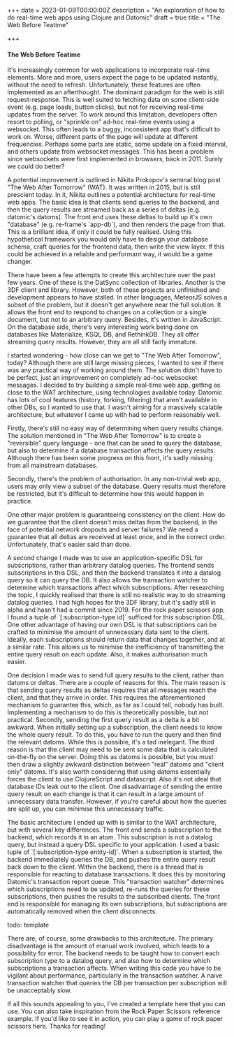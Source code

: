 +++
date = 2023-01-09T00:00:00Z
description = "An exploration of how to do real-time web apps using Clojure and Datomic"
draft = true
title = "The Web Before Teatime"

+++
#### The Web Before Teatime

It's increasingly common for web applications to incorporate real-time elements. More and more, users expect the page to be updated instantly, without the need to refresh. Unfortunately, these features are often implemented as an afterthought. The dominant paradigm for the web is still request-response. This is well suited to fetching data on some client-side event (e.g. page loads, button clicks), but not for receiving real-time updates from the server. To work around this limitation, developers often resort to polling, or "sprinkle on" ad-hoc real-time events using a websocket. This often leads to a buggy, inconsistent app that's difficult to work on. Worse, different parts of the page will update at different frequencies. Perhaps some parts are static, some update on a fixed interval, and others update from websocket messages. This has been a problem since websockets were first implemented in browsers, back in 2011. Surely we could do better?

A potential improvement is outlined in Nikita Prokopov's seminal blog post "The Web After Tomorrow" (WAT). It was written in 2015, but is still prescient today. In it, Nikita outlines a potential architecture for real-time web apps. The basic idea is that clients send queries to the backend, and then the query results are streamed back as a series of deltas (e.g. datomic's datoms). The front end uses these deltas to build up it's own "database" (e.g. re-frame's \`app-db\`), and then renders the page from that. This is a brilliant idea, if only it could be fully realised. Using this hypothetical framework you would only have to design your database schema, craft queries for the frontend data, then write the view layer. If this could be achieved in a reliable and performant way, it would be a game changer.

There have been a few attempts to create this architecture over the past few years. One of these is the DatSync collection of libraries. Another is the 3DF client and library. However, both of these projects are unfinished and development appears to have stalled. In other languages, MeteorJS solves a subset of the problem, but it doesn't get anywhere near the full solution. It allows the front end to respond to changes on a collection or a single document, but not to an arbitrary query. Besides, it's written in JavaScript. On the database side, there's very interesting work being done on databases like Materialize, KSQL DB, and RethinkDB. They all offer streaming query results. However, they are all still fairly immature.

I started wondering - how close can we get to "The Web After Tomorrow", today? Although there are still large missing pieces, I wanted to see if there was any practical way of working around them. The solution didn't have to be perfect, just an improvement on completely ad-hoc websocket messages. I decided to try building a simple real-time web app, getting as close to the WAT architecture, using technologies available today. Datomic has lots of cool features (history, forking, filtering) that aren't available in other DBs, so I wanted to use that. I wasn't aiming for a massively scalable architecture, but whatever I came up with had to perform reasonably well.

Firstly, there's still no easy way of determining when query results change. The solution mentioned in "The Web After Tomorrow" is to create a "reversible" query language - one that can be used to query the database, but also to determine if a database transaction affects the query results. Although there has been some progress on this front, it's sadly missing from all mainstream databases.

Secondly, there's the problem of authorisation. In any non-trivial web app, users may only view a subset of the database. Query results must therefore be restricted, but it's difficult to determine how this would happen in practice.

One other major problem is guaranteeing consistency on the client. How do we guarantee that the client doesn't miss deltas from the backend, in the face of potential network dropouts and server failures? We need a guarantee that all deltas are received at least once, and in the correct order. Unfortunately, that's easier said than done.

A second change I made was to use an application-specific DSL for subscriptions, rather than arbitrary datalog queries. The frontend sends subscriptions in this DSL, and then the backend translates it into a datalog query so it can query the DB. It also allows the transaction watcher to determine which transactions affect which subscriptions. After researching the topic, I quickly realised that there is still no realistic way to do streaming datalog queries. I had high hopes for the 3DF library, but it's sadly still in alpha and hasn't had a commit since 2019. For the rock paper scissors app, I found a tuple of \`\[:subscription-type id\]\` sufficed for this subscription DSL. One other advantage of having our own DSL is that subscriptions can be crafted to minimise the amount of unnecessary data sent to the client. Ideally, each subscriptions should return data that changes together, and at a similar rate. This allows us to minimise the inefficiency of transmitting the entire query result on each update. Also, it makes authorisation much easier.

One decision I made was to send full query results to the client, rather than datoms or deltas. There are a couple of reasons for this. The main reason is that sending query results as deltas requires that all messages reach the client, and that they arrive in order. This requires the aforementioned mechanism to guarantee this, which, as far as I could tell, nobody has built. Implementing a mechanism to do this is theoretically possible, but not practical. Secondly, sending the first query result as a delta is a bit awkward. When initially setting up a subscription, the client needs to know the whole query result. To do this, you have to run the query and then find the relevant datoms. While this is possible, it's a tad inelegant. The third reason is that the client may need to be sent some data that is calculated on-the-fly on the server. Doing this as datoms is possible, but you must then draw a slightly awkward distinction between "real" datoms and "client only" datoms. It's also worth considering that using datoms essentially forces the client to use ClojureScript and datascript. Also it's not ideal that database IDs leak out to the client. One disadvantage of sending the entire query result on each change is that it can result in a large amount of unnecessary data transfer. However, if you're careful about how the queries are split up, you can minimise this unnecessary traffic.

The basic architecture I ended up with is similar to the WAT architecture, but with several key differences. The front end sends a subscription to the backend, which records it in an atom. This subscription is not a datalog query, but instead a query DSL specific to your application. I used a basic tuple of \`\[:subscription-type entity-id\]\`. When a subscription is started, the backend immediately queries the DB, and pushes the entire query result back down to the client. Within the backend, there is a thread that is responsible for reacting to database transactions. It does this by monitoring Datomic's transaction report queue. This "transaction watcher" determines which subscriptions need to be updated, re-runs the queries for these subscriptions, then pushes the results to the subscribed clients. The front end is responsible for managing its own subscriptions, but subscriptions are automatically removed when the client disconnects.

todo: template

There are, of course, some drawbacks to this architecture. The primary disadvantage is the amount of manual work involved, which leads to a possibility for error. The backend needs to be taught how to convert each subscription type to a datalog query, and also how to determine which subscriptions a transaction affects. When writing this code you have to be vigilant about performance, particularly in the transaction watcher. A naive transaction watcher that queries the DB per transaction per subscription will be unacceptably slow.

If all this sounds appealing to you, I've created a template here that you can use. You can also take inspiration from the Rock Paper Scissors reference example. If you'd like to see it in action, you can play a game of rock paper scissors here. Thanks for reading!